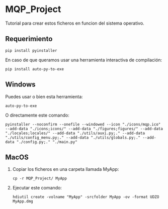 # MQP_Project
Tutorial para crear estos ficheros en funcion del sistema operativo.

## Requerimiento
   ```
   pip install pyinstaller
   ```
   En caso de que queramos usar una herramienta interactiva de compilación:
   ```
   pip install auto-py-to-exe
   ```

## Windows
   Puedes usar o bien esta herramienta:
   ```
   auto-py-to-exe
   ```

   O directamente este comando:
   ```
   pyinstaller --noconfirm --onefile --windowed --icon "./icons/mqp.ico" --add-data "./icons;icons/" --add-data "./figures;figures/" --add-data "./locales;locales/" --add-data "./utils/auxi.py;." --add-data "./utils/config_menu.py;." --add-data "./utils/globals.py;." --add-data "./config.py;." "./main.py"
   ```

## MacOS
1. Copiar los ficheros en una carpeta llamada MyApp:
   ```
   cp -r MQP_Project/ MyApp
   ```

2. Ejecutar este comando:
   ```
   hdiutil create -volname "MyApp" -srcfolder MyApp -ov -format UDZO MyApp.dmg
   ```